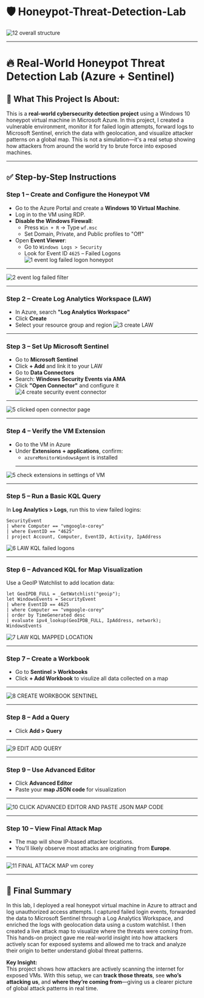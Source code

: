 # 🛡️ Honeypot-Threat-Detection-Lab

![12 overall structure](https://github.com/user-attachments/assets/a397584c-965b-4cbf-a01d-2e98ae5d0ffb)


---

# 🔥 Real-World Honeypot Threat Detection Lab (Azure + Sentinel)

## 🧠 **What This Project Is About:**
This is a **real-world cybersecurity detection project** using a Windows 10 honeypot virtual machine in Microsoft Azure. In this project, I created a vulnerable environment, monitor it for failed login attempts, forward logs to Microsoft Sentinel, enrich the data with geolocation, and visualize attacker patterns on a global map. This is not a simulation—it's a real setup showing how attackers from around the world try to brute force into exposed machines.

---

## ✅ **Step-by-Step Instructions**

### **Step 1 – Create and Configure the Honeypot VM**
- Go to the Azure Portal and create a **Windows 10 Virtual Machine**.
- Log in to the VM using RDP.
- **Disable the Windows Firewall**:
  - Press `Win + R` → Type `wf.msc`
  - Set Domain, Private, and Public profiles to "Off"
- Open **Event Viewer**:
  - Go to `Windows Logs > Security`
  - Look for Event ID `4625` – Failed Logons
 ![1 event log failed logon honeypot](https://github.com/user-attachments/assets/0ec58f09-526f-469f-811d-72f569f45c17)
---

![2 event log failed filter](https://github.com/user-attachments/assets/e997e33c-7146-4d5e-8077-89efacd008ac)

    

---

### **Step 2 – Create Log Analytics Workspace (LAW)**
- In Azure, search **"Log Analytics Workspace"**
- Click **Create**
- Select your resource group and region
![3 create LAW](https://github.com/user-attachments/assets/c0b4475c-d732-4c07-be2d-f7c5f3dce42f)

---

### **Step 3 – Set Up Microsoft Sentinel**
- Go to **Microsoft Sentinel**
- Click **+ Add** and link it to your LAW
- Go to **Data Connectors**
- Search: **Windows Security Events via AMA**
- Click **"Open Connector"** and configure it
![4 create security event connector](https://github.com/user-attachments/assets/44a285c7-f092-415d-8cf7-d2e7624630a4)
---

![5 clicked open connector page ](https://github.com/user-attachments/assets/465e9c7f-4648-4086-abd9-153dc861dbc6)

---

### **Step 4 – Verify the VM Extension**
- Go to the VM in Azure
- Under **Extensions + applications**, confirm:
  - `azureMonitorWindowsAgent` is installed
  - ---
![5 check extensions in settings of VM ](https://github.com/user-attachments/assets/002c3f6f-9d4e-46b2-abe1-ab55182705f3)

---

### **Step 5 – Run a Basic KQL Query**
In **Log Analytics > Logs**, run this to view failed logins:

```
SecurityEvent
| where Computer == "vmgoogle-corey"
| where EventID == "4625"
| project Account, Computer, EventID, Activity, IpAddress
```
![6 LAW KQL failed logons](https://github.com/user-attachments/assets/825e93d7-9975-4740-9ea7-b627102f7bb8)

---

### **Step 6 – Advanced KQL for Map Visualization**
Use a GeoIP Watchlist to add location data:

```
let GeoIPDB_FULL = _GetWatchlist("geoip");
let WindowsEvents = SecurityEvent
| where EventID == 4625
| where Computer == "vmgoogle-corey"
| order by TimeGenerated desc
| evaluate ipv4_lookup(GeoIPDB_FULL, IpAddress, network);
WindowsEvents
```
![7 LAW KQL MAPPED LOCATION](https://github.com/user-attachments/assets/10f5baa7-6cbe-4858-88d9-3e5da3e6a9f7)

---

### **Step 7 – Create a Workbook**
- Go to **Sentinel > Workbooks**
- Click **+ Add Workbook** to visulize all data collected on a map
 ---
![8 CREATE WORKBOOK SENTINEL](https://github.com/user-attachments/assets/975eef1a-5bbe-4275-8d29-bfff814a1207)

---

### **Step 8 – Add a Query**
- Click **Add > Query**
-----
![9 EDIT ADD QUERY ](https://github.com/user-attachments/assets/cfc46e06-3660-4ac7-9cf5-bd71f634699b)

---

### **Step 9 – Use Advanced Editor**
- Click **Advanced Editor**
- Paste your **map JSON code** for visualization
---

![10 CLICK ADVANCED EDITOR AND PASTE JSON MAP CODE](https://github.com/user-attachments/assets/95f90247-db4e-4d95-88c0-7f447dfcf944)

---

### **Step 10 – View Final Attack Map**
- The map will show IP-based attacker locations.
- You’ll likely observe most attacks are originating from **Europe**.
---

![11 FINAL ATTACK MAP vm corey](https://github.com/user-attachments/assets/0e5bc0ea-3484-4031-b905-e82559ec8184)

---

## 🎯 Final Summary
In this lab, I deployed a real honeypot virtual machine in Azure to attract and log unauthorized access attempts. I captured failed login events, forwarded the data to Microsoft Sentinel through a Log Analytics Workspace, and enriched the logs with geolocation data using a custom watchlist. I then created a live attack map to visualize where the threats were coming from. This hands-on project gave me real-world insight into how attackers actively scan for exposed systems and allowed me to track and analyze their origin to better understand global threat patterns.

**Key Insight:**  
This project shows how attackers are actively scanning the internet for exposed VMs. With this setup, we can **track those threats**, see **who’s attacking us**, and **where they’re coming from**—giving us a clearer picture of global attack patterns in real time.
